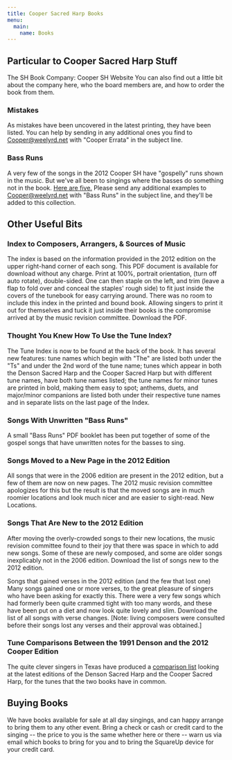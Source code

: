 ```yaml
---
title: Cooper Sacred Harp Books
menu:
  main:
    name: Books
---
```


## Particular to Cooper Sacred Harp Stuff
The SH Book Company:  Cooper SH Website You can also find out a little bit about the company here, who the board members are, and how to order the book from them.

### Mistakes
As mistakes have been uncovered in the latest printing, they have been listed. You can help by sending in any additional ones you find to Cooper@weelyrd.net with "Cooper Errata" in the subject line.


### Bass Runs
A very few of the songs in the 2012 Cooper SH have "gospelly" runs shown in the music. But we've all been to singings where the basses do something not in the book. [Here are five.](/BassRunSongs.pdf "Sheet music for Sacred Harp bass parts") Please send any additional examples to Cooper@weelyrd.net with "Bass Runs" in the subject line, and they'll be added to this collection.

## Other Useful Bits

### Index to Composers, Arrangers, & Sources of Music
The index is based on the information provided in the 2012 edition on the upper right-hand corner of each song. This PDF document is available for download without any charge. Print at 100%, portrait orientation, (turn off auto rotate), double-sided. One can then staple on the left, and trim (leave a flap to fold over and conceal the staples' rough side) to fit just inside the covers of the tunebook for easy carrying around. There was no room to include this index in the printed and bound book. Allowing singers to print it out for themselves and tuck it just inside their books is the compromise arrived at by the music revision committee. Download the PDF.

### Thought You Knew How To Use the Tune Index?
The Tune Index  is now to be found at the back of the book.  It has several new features: tune names which begin with "The" are listed both under the "Ts" and under the 2nd word of the tune name; tunes which appear in both the Denson Sacred Harp and the Cooper Sacred Harp but with different tune names, have both tune names listed; the tune names for minor tunes are printed in bold, making them easy to spot; anthems, duets, and major/minor companions are listed both under their respective tune names and in separate lists on the last page of the Index.

### Songs With Unwritten "Bass Runs"
A small "Bass Runs" PDF booklet has been put together of some of the gospel songs that have unwritten notes for the basses to sing.

### Songs Moved to a New Page in the 2012 Edition
All songs that were in the 2006 edition are present in the 2012 edition, but a few of them are now on new pages. The 2012 music revision committee apologizes for this but the result is that the moved songs are in much roomier locations and look much nicer and are easier to sight-read.  New Locations.

### Songs That Are New to the 2012 Edition
After moving the overly-crowded songs to their new locations, the music revision committee found to their joy that there was space in which to add new songs. Some of these are newly composed, and some are older songs inexplicably not in the 2006 edition. Download the list of songs new to the 2012 edition.

Songs that gained verses in the 2012 edition (and the few that lost one)
Many songs gained one or more verses, to the great pleasure of singers who have been asking for exactly this. There were a very few songs which had formerly been quite crammed tight with too many words, and these have been put on a diet and now look quite lovely and slim. Download the list of all songs with verse changes. [Note: living composers were consulted before their songs lost any verses and their approval was obtained.]

### Tune Comparisons Between the 1991 Denson and the 2012 Cooper Edition
The quite clever singers in Texas have produced a [comparison list](http://resources.texasfasola.org/tunecomparisonindex.html) looking at the latest editions of the Denson Sacred Harp and the Cooper Sacred Harp, for the tunes that the two books have in common.

## Buying Books
We have books available for sale at all day singings, and can happy arrange to bring them to any other event. Bring a check or cash or credit card to the singing -- the price to you is the same whether here or there -- warn us via email which books to bring for you and to bring the SquareUp device for your credit card.